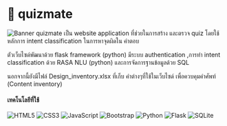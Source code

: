 # 📝 quizmate
![Banner](https://github.com/PeterWorakarn/quizmate/blob/master/Slide%20%E2%80%93%20quizMate@3x.png)
quizmate เป็น website application ที่ช่วยในการสร้าง และตรวจ quiz โดยใช้หลักการ intent classification ในการหาจุดผิดใน คำตอบ

ตัวเว็บไซด์พัฒนาด้วย flask framework (python) มีระบบ authentication ,การทำ intent classification ด้วย RASA NLU (python) และการจัดการฐานข้อมูลด้วย SQL

นอกจากนี้ยังมีไฟล์ Design_inventory.xlsx ที่เก็บ คำต่างๆที่ใช้ในเว็บไซด์ เพื่อควบคุมคำศัพท์ (Content inventory) 


#### เทคโนโลยีที่ใช้ 
<img alt="HTML5" src="https://img.shields.io/badge/html5-%23E34F26.svg?&style=for-the-badge&logo=html5&logoColor=white"/> <img alt="CSS3" src="https://img.shields.io/badge/css3-%231572B6.svg?&style=for-the-badge&logo=css3&logoColor=white"/> <img alt="JavaScript" src="https://img.shields.io/badge/javascript-%23323330.svg?&style=for-the-badge&logo=javascript&logoColor=%23F7DF1E"/> <img alt="Bootstrap" src="https://img.shields.io/badge/bootstrap-%23563D7C.svg?&style=for-the-badge&logo=bootstrap&logoColor=white"/> <img alt="Python" src="https://img.shields.io/badge/python-%2314354C.svg?&style=for-the-badge&logo=python&logoColor=white"/> <img alt="Flask" src="https://img.shields.io/badge/flask-%23000.svg?&style=for-the-badge&logo=flask&logoColor=white"/> <img alt="SQLite" src ="https://img.shields.io/badge/sqlite-%2307405e.svg?&style=for-the-badge&logo=sqlite&logoColor=white"/>
<br>
<br>
